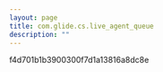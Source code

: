 ```yaml
---
layout: page
title: com.glide.cs.live_agent_queue
description: ""
---
```

f4d701b1b3900300f7d1a13816a8dc8e